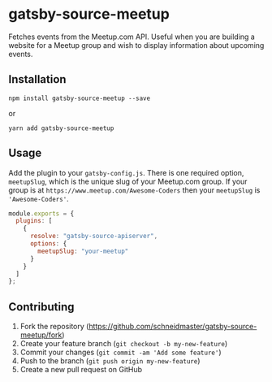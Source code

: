# gatsby-source-meetup

Fetches events from the Meetup.com API. Useful when you are building a website for a Meetup group and wish to display information about upcoming events.

## Installation

```
npm install gatsby-source-meetup --save
```

or

```
yarn add gatsby-source-meetup
```

## Usage

Add the plugin to your `gatsby-config.js`. There is one required option, `meetupSlug`, which is the unique slug of your Meetup.com group. If your group is at `https://www.meetup.com/Awesome-Coders` then your `meetupSlug` is `'Awesome-Coders'`.

```javascript
module.exports = {
  plugins: [
    {
      resolve: "gatsby-source-apiserver",
      options: {
        meetupSlug: "your-meetup"
      }
    }
  ]
};
```

## Contributing

1. Fork the repository (https://github.com/schneidmaster/gatsby-source-meetup/fork)
2. Create your feature branch (`git checkout -b my-new-feature`)
3. Commit your changes (`git commit -am 'Add some feature'`)
4. Push to the branch (`git push origin my-new-feature`)
5. Create a new pull request on GitHub
